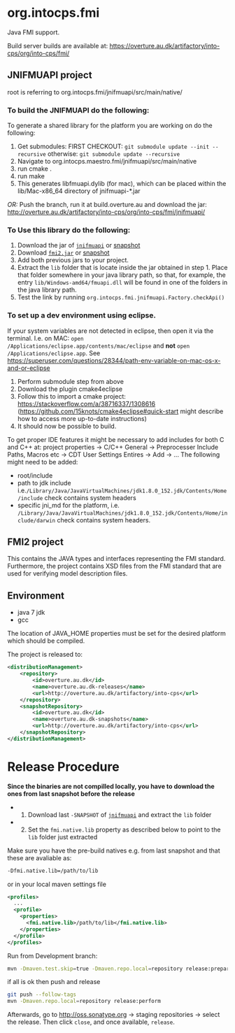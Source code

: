 # org.intocps.fmi
Java FMI support.

Build server builds are available at: https://overture.au.dk/artifactory/into-cps/org/into-cps/fmi/

## JNIFMUAPI project
root is referring to org.intocps.fmi/jnifmuapi/src/main/native/

### To build the JNIFMUAPI do the following:
To generate a shared library for the platform you are working on do the following:
1. Get submodules: FIRST CHECKOUT: `git submodule update --init --recursive`
   otherwise: `git submodule update --recursive`
2. Navigate to org.intocps.maestro.fmi/jnifmuapi/src/main/native 
3. run cmake .
4. run make
5. This generates libfmuapi.dylib (for mac), which can be placed within the lib/Mac-x86_64 directory of jnifmuapi-*.jar

*OR:* Push the branch, run it at build.overture.au and download the jar: http://overture.au.dk/artifactory/into-cps/org/into-cps/fmi/jnifmuapi/ 

### To Use this library do the following:

1. Download the jar of [`jnifmuapi`](https://mvnrepository.com/artifact/org.into-cps.fmi/jnifmuapi) or [snapshot](http://overture.au.dk/artifactory/into-cps/org/into-cps/fmi/jnifmuapi/)
1. Download [`fmi2.jar`](https://mvnrepository.com/artifact/org.into-cps.fmi/fmi2) or [snapshot](http://overture.au.dk/artifactory/into-cps/org/into-cps/fmi/fmi2/)
1. Add both previous jars to your project.
1. Extract the `lib` folder that is locate inside the jar obtained in step 1. Place that folder somewhere in your java library path, so that, for example, the entry `lib/Windows-amd64/fmuapi.dll` will be found in one of the folders in the java library path.
1. Test the link by running 
`org.intocps.fmi.jnifmuapi.Factory.checkApi()`

### To set up a dev environment using eclipse. 
If your system variables are not detected in eclipse, then open it via the
terminal. I.e. on MAC: `open /Applications/eclipse.app/contents/mac/eclipse` and **not**
`open /Applications/eclipse.app`. See https://superuser.com/questions/28344/path-env-variable-on-mac-os-x-and-or-eclipse
1. Perform submodule step from above
2. Download the plugin cmake4eclipse
3. Follow this to import a cmake project: https://stackoverflow.com/a/38716337/1308616
   (https://github.com/15knots/cmake4eclipse#quick-start might describe how to
   access more up-to-date instructions)
 4. It should now be possible to build.
 
To get proper IDE features it might be necessary to add includes for both C and
C++ at: project properties -> C/C++ General -> Preprocesser Include Paths,
Macros etc -> CDT User Settings Entires -> Add -> ... The following might need
to be added:
- root/include
- path to jdk include
i.e.`/Library/Java/JavaVirtualMachines/jdk1.8.0_152.jdk/Contents/Home/include`
check contains system headers
- specific jni_md for the platform, i.e.
`/Library/Java/JavaVirtualMachines/jdk1.8.0_152.jdk/Contents/Home/include/darwin`
check contains system headers.

## FMI2 project
This contains the JAVA types and interfaces representing the FMI standard.
Furthermore, the project contains XSD files from the FMI standard that are used for verifying model description files.

## Environment

* java 7 jdk
* gcc


The location of JAVA_HOME properties must be set for the desired platform which should be compiled.



The project is released to:

```XML
<distributionManagement>
    <repository>
        <id>overture.au.dk</id>
        <name>overture.au.dk-releases</name>
        <url>http://overture.au.dk/artifactory/into-cps</url>
    </repository>
    <snapshotRepository>
        <id>overture.au.dk</id>
        <name>overture.au.dk-snapshots</name>
        <url>http://overture.au.dk/artifactory/into-cps</url>
    </snapshotRepository>
</distributionManagement>
```

# Release Procedure

**Since the binaries are not compilled locally, you have to download the ones from last snapshot before the release** 

- 1. Download last `-SNAPSHOT` of [`jnifmuapi`](http://overture.au.dk/artifactory/into-cps/org/into-cps/fmi/jnifmuapi/) and extract the `lib` folder
- 2. Set the `fmi.native.lib` property as described below to point to the `lib` folder just extracted

Make sure you have the pre-build natives e.g. from last snapshot and that these are avaliable as:

```bash
-Dfmi.native.lib=/path/to/lib
```
or in your local maven settings file

```xml
<profiles>
  ...
  <profile>
    <properties>
      <fmi.native.lib>/path/to/lib</fmi.native.lib>
    </properties>
  </profile>
</profiles>
```

Run from Development branch:


```bash
mvn -Dmaven.test.skip=true -Dmaven.repo.local=repository release:prepare -DreleaseVersion=0.0.4 -DdevelopmentVersion=0.0.5-SNAPSHOT -DpushChanges=false
```

if all is ok then push and release

```bash
git push --follow-tags
mvn -Dmaven.repo.local=repository release:perform
```

Afterwards, go to http://oss.sonatype.org -> staging repositories -> select the release.
Then click `close`, and once available, `release`.
